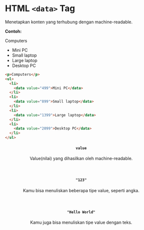 # HTML `<data>` Tag

Menetapkan konten yang terhubung dengan machine-readable.

<div class="example">
	<p class="example__label"><strong>Contoh:</strong></p>
	<div class="example__preview">
 <p>Computers</p>
<ul>
  <li>
    <data value="499">Mini PC</data>
  </li>
  <li>
    <data value="899">Small laptop</data>
  </li>
  <li>
    <data value="1399">Large laptop</data>
  </li>
  <li>
    <data value="2099">Desktop PC</data>
  </li>
</ul>
	</div>
</div>

```html
<p>Computers</p>
<ul>
  <li>
    <data value="499">Mini PC</data>
  </li>
  <li>
    <data value="899">Small laptop</data>
  </li>
  <li>
    <data value="1399">Large laptop</data>
  </li>
  <li>
    <data value="2099">Desktop PC</data>
  </li>
</ul>
```

<article class="attribute attribute--required">
	<header class="attribute__header">
		<h4 class="attribute__name">
			<code class="attribute__tag">value</code>
		</h4>
		<div class="attribute__desc">
			<p>Value(nilai) yang dihasilkan oleh machine-readable.</p>
		</div>
	</header>
	<div class="attribute__values">
		<article class="attribute__value">
			<header class="attribute__value-header">
				<h4 class="attribute__value-title">
					<code class="attribute__value-tag">"123"</code>
				</h4>
				<div class="attribute__value-desc">
					<p>Kamu bisa menuliskan beberapa tipe value, seperti angka.</p>
				</div>
			</header>
		</article>
        <article class="attribute__value">
			<header class="attribute__value-header">
				<h4 class="attribute__value-title">
					<code class="attribute__value-tag">"Hello World"</code>
				</h4>
				<div class="attribute__value-desc">
					<p>Kamu juga bisa menuliskan tipe value dengan teks.</p>
				</div>
			</header>
		</article>
	</div>
</article>